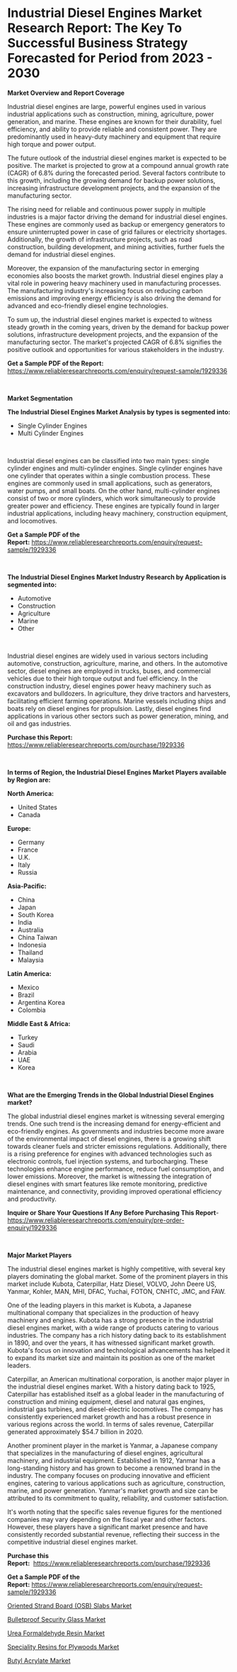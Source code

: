 <p><h1>Industrial Diesel Engines Market Research Report: The Key To Successful Business Strategy Forecasted for Period from 2023 - 2030</h1></p><p><strong>Market Overview and Report Coverage</strong></p>
<p><p>Industrial diesel engines are large, powerful engines used in various industrial applications such as construction, mining, agriculture, power generation, and marine. These engines are known for their durability, fuel efficiency, and ability to provide reliable and consistent power. They are predominantly used in heavy-duty machinery and equipment that require high torque and power output.</p><p>The future outlook of the industrial diesel engines market is expected to be positive. The market is projected to grow at a compound annual growth rate (CAGR) of 6.8% during the forecasted period. Several factors contribute to this growth, including the growing demand for backup power solutions, increasing infrastructure development projects, and the expansion of the manufacturing sector.</p><p>The rising need for reliable and continuous power supply in multiple industries is a major factor driving the demand for industrial diesel engines. These engines are commonly used as backup or emergency generators to ensure uninterrupted power in case of grid failures or electricity shortages. Additionally, the growth of infrastructure projects, such as road construction, building development, and mining activities, further fuels the demand for industrial diesel engines.</p><p>Moreover, the expansion of the manufacturing sector in emerging economies also boosts the market growth. Industrial diesel engines play a vital role in powering heavy machinery used in manufacturing processes. The manufacturing industry's increasing focus on reducing carbon emissions and improving energy efficiency is also driving the demand for advanced and eco-friendly diesel engine technologies.</p><p>To sum up, the industrial diesel engines market is expected to witness steady growth in the coming years, driven by the demand for backup power solutions, infrastructure development projects, and the expansion of the manufacturing sector. The market's projected CAGR of 6.8% signifies the positive outlook and opportunities for various stakeholders in the industry.</p></p>
<p><strong>Get a Sample PDF of the Report:</strong> <a href="https://www.reliableresearchreports.com/enquiry/request-sample/1929336">https://www.reliableresearchreports.com/enquiry/request-sample/1929336</a></p>
<p>&nbsp;</p>
<p><strong>Market Segmentation</strong></p>
<p><strong>The Industrial Diesel Engines Market Analysis by types is segmented into:</strong></p>
<p><ul><li>Single Cylinder Engines</li><li>Multi Cylinder Engines</li></ul></p>
<p>&nbsp;</p>
<p><p>Industrial diesel engines can be classified into two main types: single cylinder engines and multi-cylinder engines. Single cylinder engines have one cylinder that operates within a single combustion process. These engines are commonly used in small applications, such as generators, water pumps, and small boats. On the other hand, multi-cylinder engines consist of two or more cylinders, which work simultaneously to provide greater power and efficiency. These engines are typically found in larger industrial applications, including heavy machinery, construction equipment, and locomotives.</p></p>
<p><strong>Get a Sample PDF of the Report:</strong>&nbsp;<a href="https://www.reliableresearchreports.com/enquiry/request-sample/1929336">https://www.reliableresearchreports.com/enquiry/request-sample/1929336</a></p>
<p>&nbsp;</p>
<p><strong>The Industrial Diesel Engines Market Industry Research by Application is segmented into:</strong></p>
<p><ul><li>Automotive</li><li>Construction</li><li>Agriculture</li><li>Marine</li><li>Other</li></ul></p>
<p>&nbsp;</p>
<p><p>Industrial diesel engines are widely used in various sectors including automotive, construction, agriculture, marine, and others. In the automotive sector, diesel engines are employed in trucks, buses, and commercial vehicles due to their high torque output and fuel efficiency. In the construction industry, diesel engines power heavy machinery such as excavators and bulldozers. In agriculture, they drive tractors and harvesters, facilitating efficient farming operations. Marine vessels including ships and boats rely on diesel engines for propulsion. Lastly, diesel engines find applications in various other sectors such as power generation, mining, and oil and gas industries.</p></p>
<p><strong>Purchase this Report:</strong>&nbsp; <a href="https://www.reliableresearchreports.com/purchase/1929336">https://www.reliableresearchreports.com/purchase/1929336</a></p>
<p>&nbsp;</p>
<p><strong>In terms of Region, the Industrial Diesel Engines Market Players available by Region are:</strong></p>
<p>
    <p> <strong> North America: </strong>
        <ul>
            <li>United States</li>
            <li>Canada</li>
        </ul>
        </p> 
    <p> <strong> Europe: </strong>
        <ul>
            <li>Germany</li>
            <li>France</li>
            <li>U.K.</li>
            <li>Italy</li>
            <li>Russia</li>
        </ul>
        </p> 
    <p> <strong> Asia-Pacific: </strong>
        <ul>
            <li>China</li>
            <li>Japan</li>
            <li>South Korea</li>
            <li>India</li>
            <li>Australia</li>
            <li>China Taiwan</li>
            <li>Indonesia</li>
            <li>Thailand</li>
            <li>Malaysia</li>
        </ul>
        </p> 
    <p> <strong> Latin America: </strong>
        <ul>
            <li>Mexico</li>
            <li>Brazil</li>
            <li>Argentina Korea</li>
            <li>Colombia</li>
        </ul>
        </p> 
    <p> <strong> Middle East & Africa: </strong>
        <ul>
            <li>Turkey</li>
            <li>Saudi</li>
            <li>Arabia</li>
            <li>UAE</li>
            <li>Korea</li>
        </ul>
    </p>
    </p>
<p>&nbsp;</p>
<p><strong>What are the Emerging Trends in the Global Industrial Diesel Engines market?</strong></p>
<p><p>The global industrial diesel engines market is witnessing several emerging trends. One such trend is the increasing demand for energy-efficient and eco-friendly engines. As governments and industries become more aware of the environmental impact of diesel engines, there is a growing shift towards cleaner fuels and stricter emissions regulations. Additionally, there is a rising preference for engines with advanced technologies such as electronic controls, fuel injection systems, and turbocharging. These technologies enhance engine performance, reduce fuel consumption, and lower emissions. Moreover, the market is witnessing the integration of diesel engines with smart features like remote monitoring, predictive maintenance, and connectivity, providing improved operational efficiency and productivity.</p></p>
<p><strong>Inquire or Share Your Questions If Any Before Purchasing This Report</strong>- <a href="https://www.reliableresearchreports.com/enquiry/pre-order-enquiry/1929336">https://www.reliableresearchreports.com/enquiry/pre-order-enquiry/1929336</a></p>
<p>&nbsp;</p>
<p><strong>Major Market Players</strong></p>
<p><p>The industrial diesel engines market is highly competitive, with several key players dominating the global market. Some of the prominent players in this market include Kubota, Caterpillar, Hatz Diesel, VOLVO, John Deere US, Yanmar, Kohler, MAN, MHI, DFAC, Yuchai, FOTON, CNHTC, JMC, and FAW.</p><p>One of the leading players in this market is Kubota, a Japanese multinational company that specializes in the production of heavy machinery and engines. Kubota has a strong presence in the industrial diesel engines market, with a wide range of products catering to various industries. The company has a rich history dating back to its establishment in 1890, and over the years, it has witnessed significant market growth. Kubota's focus on innovation and technological advancements has helped it to expand its market size and maintain its position as one of the market leaders.</p><p>Caterpillar, an American multinational corporation, is another major player in the industrial diesel engines market. With a history dating back to 1925, Caterpillar has established itself as a global leader in the manufacturing of construction and mining equipment, diesel and natural gas engines, industrial gas turbines, and diesel-electric locomotives. The company has consistently experienced market growth and has a robust presence in various regions across the world. In terms of sales revenue, Caterpillar generated approximately $54.7 billion in 2020.</p><p>Another prominent player in the market is Yanmar, a Japanese company that specializes in the manufacturing of diesel engines, agricultural machinery, and industrial equipment. Established in 1912, Yanmar has a long-standing history and has grown to become a renowned brand in the industry. The company focuses on producing innovative and efficient engines, catering to various applications such as agriculture, construction, marine, and power generation. Yanmar's market growth and size can be attributed to its commitment to quality, reliability, and customer satisfaction.</p><p>It's worth noting that the specific sales revenue figures for the mentioned companies may vary depending on the fiscal year and other factors. However, these players have a significant market presence and have consistently recorded substantial revenue, reflecting their success in the competitive industrial diesel engines market.</p></p>
<p><strong>Purchase this Report:</strong>&nbsp;&nbsp;<a href="https://www.reliableresearchreports.com/purchase/1929336">https://www.reliableresearchreports.com/purchase/1929336</a></p>
<p></p>
<p><strong>Get a Sample PDF of the Report:</strong>&nbsp;<a href="https://www.reliableresearchreports.com/enquiry/request-sample/1929336">https://www.reliableresearchreports.com/enquiry/request-sample/1929336</a></p>
<p><p><a href="https://github.com/abbypearson7765/Market-Research-Report-List-1/blob/main/oriented-strand-board-osb-slabs-market.md">Oriented Strand Board (OSB) Slabs Market</a></p><p><a href="https://medium.com/@adityalohrp23/bulletproof-security-glass-market-insights-into-market-cagr-market-trends-and-growth-strategies-d854d37bdb22">Bulletproof Security Glass Market</a></p><p><a href="https://medium.com/@rameshramurp23/urea-formaldehyde-resin-market-insights-into-market-cagr-market-trends-and-growth-strategies-6d41684c45db">Urea Formaldehyde Resin Market</a></p><p><a href="https://github.com/dziulagalemab/Market-Research-Report-List-1/blob/main/speciality-resins-for-plywoods-market.md">Speciality Resins for Plywoods Market</a></p><p><a href="https://medium.com/@devidwarnerrp23/butyl-acrylate-market-share-evolution-and-market-growth-trends-2023-2030-f68ee68e3b86">Butyl Acrylate Market</a></p></p>